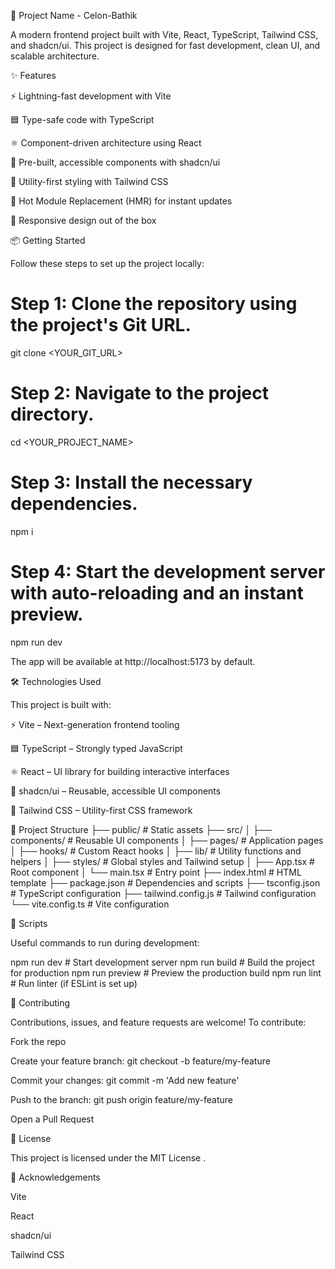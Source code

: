 🚀 Project Name - Celon-Bathik

A modern frontend project built with Vite, React, TypeScript, Tailwind CSS, and shadcn/ui.
This project is designed for fast development, clean UI, and scalable architecture.

✨ Features

⚡ Lightning-fast development with Vite

🟦 Type-safe code with TypeScript

⚛️ Component-driven architecture using React

🎨 Pre-built, accessible components with shadcn/ui

💨 Utility-first styling with Tailwind CSS

🔄 Hot Module Replacement (HMR) for instant updates

📱 Responsive design out of the box

📦 Getting Started

Follow these steps to set up the project locally:

# Step 1: Clone the repository using the project's Git URL.
git clone <YOUR_GIT_URL>

# Step 2: Navigate to the project directory.
cd <YOUR_PROJECT_NAME>

# Step 3: Install the necessary dependencies.
npm i

# Step 4: Start the development server with auto-reloading and an instant preview.
npm run dev


The app will be available at http://localhost:5173
 by default.

🛠️ Technologies Used

This project is built with:

⚡ Vite
 – Next-generation frontend tooling

🟦 TypeScript
 – Strongly typed JavaScript

⚛️ React
 – UI library for building interactive interfaces

🎨 shadcn/ui
 – Reusable, accessible UI components

💨 Tailwind CSS
 – Utility-first CSS framework

📂 Project Structure
├── public/                # Static assets
├── src/
│   ├── components/        # Reusable UI components
│   ├── pages/             # Application pages
│   ├── hooks/             # Custom React hooks
│   ├── lib/               # Utility functions and helpers
│   ├── styles/            # Global styles and Tailwind setup
│   ├── App.tsx            # Root component
│   └── main.tsx           # Entry point
├── index.html             # HTML template
├── package.json           # Dependencies and scripts
├── tsconfig.json          # TypeScript configuration
├── tailwind.config.js     # Tailwind configuration
└── vite.config.ts         # Vite configuration

📖 Scripts

Useful commands to run during development:

npm run dev       # Start development server
npm run build     # Build the project for production
npm run preview   # Preview the production build
npm run lint      # Run linter (if ESLint is set up)

🤝 Contributing

Contributions, issues, and feature requests are welcome!
To contribute:

Fork the repo

Create your feature branch: git checkout -b feature/my-feature

Commit your changes: git commit -m 'Add new feature'

Push to the branch: git push origin feature/my-feature

Open a Pull Request

📜 License

This project is licensed under the MIT License
.

🌟 Acknowledgements

Vite

React

shadcn/ui

Tailwind CSS

